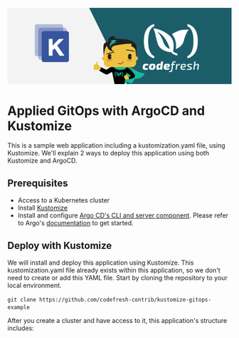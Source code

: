 ![kustomize plus Codefresh](kustomize-and-codefresh.png)
# Applied GitOps with ArgoCD and Kustomize

This is a sample web application including a kustomization.yaml file, using Kustomize. We'll explain 2 ways to deploy this application using both Kustomize and ArgoCD.

## Prerequisites

- Access to a Kubernetes cluster
- Install [Kustomize](https://kubectl.docs.kubernetes.io/installation/kustomize/)
- Install and configure [Argo CD's CLI and server component](https://argo-cd.readthedocs.io/en/stable/). Please refer to Argo's [documentation](https://argoproj.github.io/argo-cd/getting_started/) to get started.

## Deploy with Kustomize

We will install and deploy this application using Kustomize. This kustomization.yaml file already exists within this application, so we don't need to create or add this YAML file. Start by cloning the repository to your local environment.

`git clone https://github.com/codefresh-contrib/kustomize-gitops-example`

After you create a cluster and have access to it, this application's structure includes:
